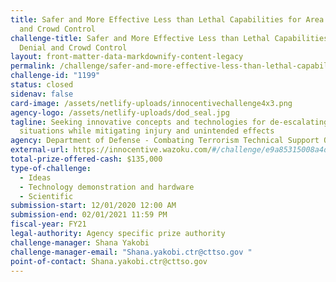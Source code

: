 ```yaml
---
title: Safer and More Effective Less than Lethal Capabilities for Area Denial
  and Crowd Control
challenge-title: Safer and More Effective Less than Lethal Capabilities for Area
  Denial and Crowd Control
layout: front-matter-data-markdownify-content-legacy
permalink: /challenge/safer-and-more-effective-less-than-lethal-capabilities-for-area-denial-and-crowd-control/
challenge-id: "1199"
status: closed
sidenav: false
card-image: /assets/netlify-uploads/innocentivechallenge4x3.png
agency-logo: /assets/netlify-uploads/dod_seal.jpg
tagline: Seeking innovative concepts and technologies for de-escalating
  situations while mitigating injury and unintended effects
agency: Department of Defense - Combating Terrorism Technical Support Office (CTTSO)
external-url: https://innocentive.wazoku.com/#/challenge/e9a85315008a4d9c97768a3ae3531070
total-prize-offered-cash: $135,000
type-of-challenge:
  - Ideas
  - Technology demonstration and hardware
  - Scientific
submission-start: 12/01/2020 12:00 AM
submission-end: 02/01/2021 11:59 PM
fiscal-year: FY21
legal-authority: Agency specific prize authority
challenge-manager: Shana Yakobi
challenge-manager-email: "Shana.yakobi.ctr@cttso.gov "
point-of-contact: Shana.yakobi.ctr@cttso.gov
---
```

